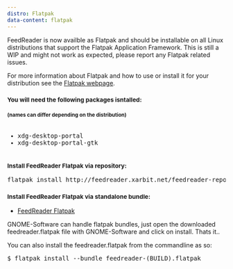```yaml
---
distro: Flatpak
data-content: flatpak
---
```

FeedReader is now availble as Flatpak and should be installable on all Linux distributions that support the Flatpak Application Framework. This is still a WIP and might not work as expected, please report any Flatpak related issues.

For more information about Flatpak and how to use or install it for your distribution see the [Flatpak webpage](http://flatpak.org).

<h3><small>You will need the following packages isntalled:</small></h3>
<h4><small>(names can differ depending on the distribution)</small></h4>

<pre><ul><li>xdg-desktop-portal</li><li>xdg-desktop-portal-gtk</li></ul></pre>

<h3><small>Install FeedReader Flatpak via repository:</small></h3>

<pre>
flatpak install http://feedreader.xarbit.net/feedreader-repo/feedreader.flatpakref
</pre>

<h3><small>Install FeedReader Flatpak via standalone bundle:</small></h3>

- [FeedReader Flatpak](https://github.com/jscurtu/feedreader-flatpak/releases)

GNOME-Software can handle flatpak bundles, just open the downloaded feedreader.flatpak file with GNOME-Software and click on install. Thats it..

You can also install the feedreader.flatpak from the commandline as so:

<pre>
$ flatpak install --bundle feedreader-(BUILD).flatpak
</pre>
